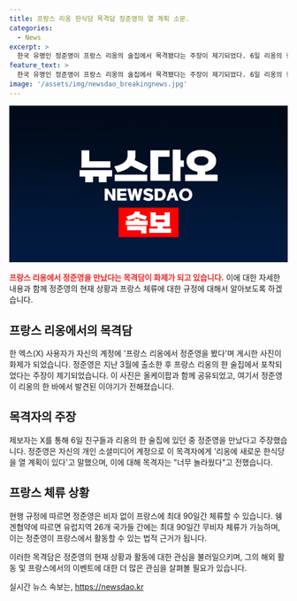 ```yaml
---
title: 프랑스 리옹 한식당 목격담 정준영의 열 계획 소문.
categories:
  - News
excerpt: >
  한국 유명인 정준영이 프랑스 리옹의 술집에서 목격됐다는 주장이 제기되었다. 6일 리옹의 한 술집을 방문했던 한 엑스(X) 사용자가 영화배우로 알려진 정준영을 목격했다고 주장하며 해당 순간을 사진과 함께 SNS에 게시했다. 정준영은 자신이 프랑스에 있다는 사실에 대해 놀라움을 표현하고, 한식당을 개업할 계획이 있다고 밝혔다. 미국의 K팝 전문 매체가 이 사실을 보도하며 관심을 끌었으며, 성범죄로 징역을 선고받은 정준영이 비자 없이 프랑스에 머물 수 있다는 현행 규정에 대한 관심도 증폭되고 있다.
feature_text: >
  한국 유명인 정준영이 프랑스 리옹의 술집에서 목격됐다는 주장이 제기되었다. 6일 리옹의 한 술집을 방문했던 한 엑스(X) 사용자가 영화배우로 알려진 정준영을 목격했다고 주장하며 해당 순간을 사진과 함께 SNS에 게시했다. 정준영은 자신이 프랑스에 있다는 사실에 대해 놀라움을 표현하고, 한식당을 개업할 계획이 있다고 밝혔다. 미국의 K팝 전문 매체가 이 사실을 보도하며 관심을 끌었으며, 성범죄로 징역을 선고받은 정준영이 비자 없이 프랑스에 머물 수 있다는 현행 규정에 대한 관심도 증폭되고 있다.
image: '/assets/img/newsdao_breakingnews.jpg'
---
```


<p><img src="/assets/img/newsdao_breakingnews.jpg" alt="cryptoinkorea 속보" /></p>

<p><b><span style="color: #ee2323;">프랑스 리옹에서 정준영을 만났다는 목격담이 화제가 되고 있습니다.</span></b> 이에 대한 자세한 내용과 함께 정준영의 현재 상황과 프랑스 체류에 대한 규정에 대해서 알아보도록 하겠습니다. </p>

<h2 data-ke-size="size26">프랑스 리옹에서의 목격담</h2>

<p>한 엑스(X) 사용자가 자신의 계정에 '프랑스 리옹에서 정준영을 봤다'며 게시한 사진이 화제가 되었습니다. 정준영은 지난 3월에 출소한 후 프랑스 리옹의 한 술집에서 포착되었다는 주장이 제기되었습니다. 이 사진은 올케이팝과 함께 공유되었고, 여기서 정준영이 리옹의 한 바에서 발견된 이야기가 전해졌습니다.</p>

<h2 data-ke-size="size26">목격자의 주장</h2>

<p>제보자는 X를 통해 6일 친구들과 리옹의 한 술집에 있던 중 정준영을 만났다고 주장했습니다. 정준영은 자신의 개인 소셜미디어 계정으로 이 목격자에게 '리옹에 새로운 한식당을 열 계획이 있다'고 말했으며, 이에 대해 목격자는 "너무 놀라웠다"고 전했습니다.</p>

<h2 data-ke-size="size26">프랑스 체류 상황</h2>

<p>현행 규정에 따르면 정준영은 비자 없이 프랑스에 최대 90일간 체류할 수 있습니다. 쉥겐협약에 따르면 유럽지역 26개 국가들 간에는 최대 90일간 무비자 체류가 가능하며, 이는 정준영이 프랑스에서 활동할 수 있는 법적 근거가 됩니다.</p>

<p>이러한 목격담은 정준영의 현재 상황과 활동에 대한 관심을 불러일으키며, 그의 해외 활동 및 프랑스에서의 이벤트에 대한 더 많은 관심을 살펴볼 필요가 있습니다.</p>
실시간 뉴스 속보는, <a href="https://newsdao.kr" rel="dofollow">https://newsdao.kr</a>


